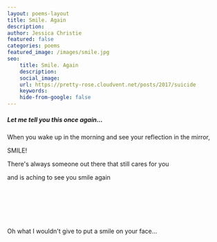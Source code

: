 ```yaml
---
layout: poems-layout
title: Smile. Again
description: 
author: Jessica Christie
featured: false
categories: poems
featured_image: /images/smile.jpg
seo:
    title: Smile. Again
    description: 
    social_image:
    url: https://pretty-rose.cloudvent.net/posts/2017/suicide
    keywords:
    hide-from-google: false
---
```

##### Let me tell you this once again...

When you wake up in the morning and see your reflection in the mirror,

SMILE!

There's always someone out there that still cares for you

and is aching to see you smile again

&nbsp;

&nbsp;

&nbsp;

Oh what I wouldn't give to put a smile on your face...

&nbsp;


